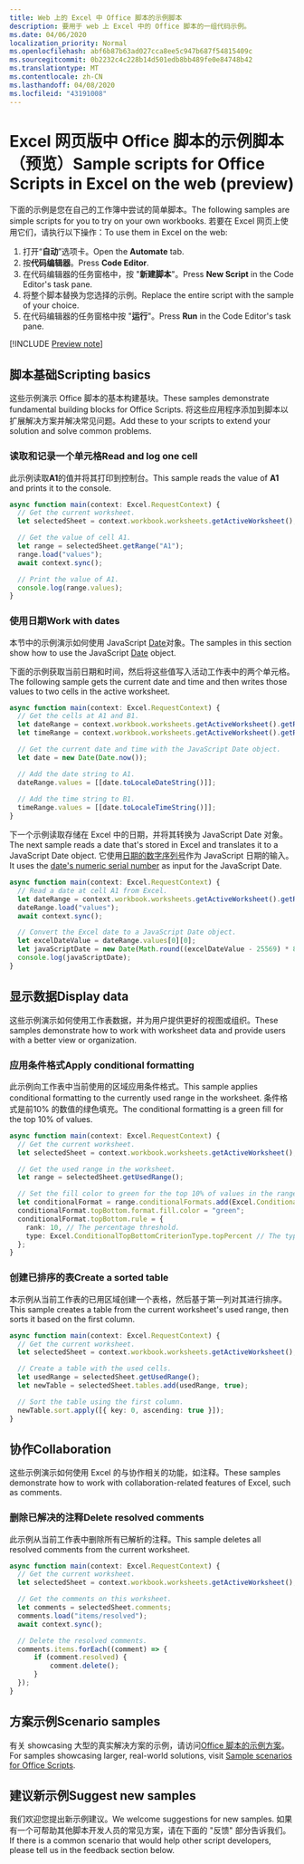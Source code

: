 ```yaml
---
title: Web 上的 Excel 中 Office 脚本的示例脚本
description: 要用于 web 上 Excel 中的 Office 脚本的一组代码示例。
ms.date: 04/06/2020
localization_priority: Normal
ms.openlocfilehash: abf6b87b63ad027cca8ee5c947b687f54815409c
ms.sourcegitcommit: 0b2232c4c228b14d501edb8bb489fe0e84748b42
ms.translationtype: MT
ms.contentlocale: zh-CN
ms.lasthandoff: 04/08/2020
ms.locfileid: "43191008"
---
```

# <a name="sample-scripts-for-office-scripts-in-excel-on-the-web-preview"></a><span data-ttu-id="5a000-103">Excel 网页版中 Office 脚本的示例脚本（预览）</span><span class="sxs-lookup"><span data-stu-id="5a000-103">Sample scripts for Office Scripts in Excel on the web (preview)</span></span>

<span data-ttu-id="5a000-104">下面的示例是您在自己的工作簿中尝试的简单脚本。</span><span class="sxs-lookup"><span data-stu-id="5a000-104">The following samples are simple scripts for you to try on your own workbooks.</span></span> <span data-ttu-id="5a000-105">若要在 Excel 网页上使用它们，请执行以下操作：</span><span class="sxs-lookup"><span data-stu-id="5a000-105">To use them in Excel on the web:</span></span>

1. <span data-ttu-id="5a000-106">打开“**自动**”选项卡。</span><span class="sxs-lookup"><span data-stu-id="5a000-106">Open the **Automate** tab.</span></span>
2. <span data-ttu-id="5a000-107">按**代码编辑器**。</span><span class="sxs-lookup"><span data-stu-id="5a000-107">Press **Code Editor**.</span></span>
3. <span data-ttu-id="5a000-108">在代码编辑器的任务窗格中，按 "**新建脚本**"。</span><span class="sxs-lookup"><span data-stu-id="5a000-108">Press **New Script** in the Code Editor's task pane.</span></span>
4. <span data-ttu-id="5a000-109">将整个脚本替换为您选择的示例。</span><span class="sxs-lookup"><span data-stu-id="5a000-109">Replace the entire script with the sample of your choice.</span></span>
5. <span data-ttu-id="5a000-110">在代码编辑器的任务窗格中按 "**运行**"。</span><span class="sxs-lookup"><span data-stu-id="5a000-110">Press **Run** in the Code Editor's task pane.</span></span>

[!INCLUDE [Preview note](../includes/preview-note.md)]

## <a name="scripting-basics"></a><span data-ttu-id="5a000-111">脚本基础</span><span class="sxs-lookup"><span data-stu-id="5a000-111">Scripting basics</span></span>

<span data-ttu-id="5a000-112">这些示例演示 Office 脚本的基本构建基块。</span><span class="sxs-lookup"><span data-stu-id="5a000-112">These samples demonstrate fundamental building blocks for Office Scripts.</span></span> <span data-ttu-id="5a000-113">将这些应用程序添加到脚本以扩展解决方案并解决常见问题。</span><span class="sxs-lookup"><span data-stu-id="5a000-113">Add these to your scripts to extend your solution and solve common problems.</span></span>

### <a name="read-and-log-one-cell"></a><span data-ttu-id="5a000-114">读取和记录一个单元格</span><span class="sxs-lookup"><span data-stu-id="5a000-114">Read and log one cell</span></span>

<span data-ttu-id="5a000-115">此示例读取**A1**的值并将其打印到控制台。</span><span class="sxs-lookup"><span data-stu-id="5a000-115">This sample reads the value of **A1** and prints it to the console.</span></span>

``` TypeScript
async function main(context: Excel.RequestContext) {
  // Get the current worksheet.
  let selectedSheet = context.workbook.worksheets.getActiveWorksheet();

  // Get the value of cell A1.
  let range = selectedSheet.getRange("A1");
  range.load("values");
  await context.sync();

  // Print the value of A1.
  console.log(range.values);
}
```

### <a name="work-with-dates"></a><span data-ttu-id="5a000-116">使用日期</span><span class="sxs-lookup"><span data-stu-id="5a000-116">Work with dates</span></span>

<span data-ttu-id="5a000-117">本节中的示例演示如何使用 JavaScript [Date](https://developer.mozilla.org/docs/web/javascript/reference/global_objects/date)对象。</span><span class="sxs-lookup"><span data-stu-id="5a000-117">The samples in this section show how to use the JavaScript [Date](https://developer.mozilla.org/docs/web/javascript/reference/global_objects/date) object.</span></span>

<span data-ttu-id="5a000-118">下面的示例获取当前日期和时间，然后将这些值写入活动工作表中的两个单元格。</span><span class="sxs-lookup"><span data-stu-id="5a000-118">The following sample gets the current date and time and then writes those values to two cells in the active worksheet.</span></span>

```TypeScript
async function main(context: Excel.RequestContext) {
  // Get the cells at A1 and B1.
  let dateRange = context.workbook.worksheets.getActiveWorksheet().getRange("A1");
  let timeRange = context.workbook.worksheets.getActiveWorksheet().getRange("B1");

  // Get the current date and time with the JavaScript Date object.
  let date = new Date(Date.now());

  // Add the date string to A1.
  dateRange.values = [[date.toLocaleDateString()]];
  
  // Add the time string to B1.
  timeRange.values = [[date.toLocaleTimeString()]];
}
```

<span data-ttu-id="5a000-119">下一个示例读取存储在 Excel 中的日期，并将其转换为 JavaScript Date 对象。</span><span class="sxs-lookup"><span data-stu-id="5a000-119">The next sample reads a date that's stored in Excel and translates it to a JavaScript Date object.</span></span> <span data-ttu-id="5a000-120">它使用[日期的数字序列号](https://support.office.com/article/now-function-3337fd29-145a-4347-b2e6-20c904739c46)作为 JavaScript 日期的输入。</span><span class="sxs-lookup"><span data-stu-id="5a000-120">It uses the [date's numeric serial number](https://support.office.com/article/now-function-3337fd29-145a-4347-b2e6-20c904739c46) as input for the JavaScript Date.</span></span>

```TypeScript
async function main(context: Excel.RequestContext) {
  // Read a date at cell A1 from Excel.
  let dateRange = context.workbook.worksheets.getActiveWorksheet().getRange("A1");
  dateRange.load("values");
  await context.sync();

  // Convert the Excel date to a JavaScript Date object.
  let excelDateValue = dateRange.values[0][0];
  let javaScriptDate = new Date(Math.round((excelDateValue - 25569) * 86400 * 1000));
  console.log(javaScriptDate);
}
```

## <a name="display-data"></a><span data-ttu-id="5a000-121">显示数据</span><span class="sxs-lookup"><span data-stu-id="5a000-121">Display data</span></span>

<span data-ttu-id="5a000-122">这些示例演示如何使用工作表数据，并为用户提供更好的视图或组织。</span><span class="sxs-lookup"><span data-stu-id="5a000-122">These samples demonstrate how to work with worksheet data and provide users with a better view or organization.</span></span>

### <a name="apply-conditional-formatting"></a><span data-ttu-id="5a000-123">应用条件格式</span><span class="sxs-lookup"><span data-stu-id="5a000-123">Apply conditional formatting</span></span>

<span data-ttu-id="5a000-124">此示例向工作表中当前使用的区域应用条件格式。</span><span class="sxs-lookup"><span data-stu-id="5a000-124">This sample applies conditional formatting to the currently used range in the worksheet.</span></span> <span data-ttu-id="5a000-125">条件格式是前10% 的数值的绿色填充。</span><span class="sxs-lookup"><span data-stu-id="5a000-125">The conditional formatting is a green fill for the top 10% of values.</span></span>

```TypeScript
async function main(context: Excel.RequestContext) {
  // Get the current worksheet.
  let selectedSheet = context.workbook.worksheets.getActiveWorksheet();

  // Get the used range in the worksheet.
  let range = selectedSheet.getUsedRange();

  // Set the fill color to green for the top 10% of values in the range.
  let conditionalFormat = range.conditionalFormats.add(Excel.ConditionalFormatType.topBottom);
  conditionalFormat.topBottom.format.fill.color = "green";
  conditionalFormat.topBottom.rule = {
    rank: 10, // The percentage threshold.
    type: Excel.ConditionalTopBottomCriterionType.topPercent // The type of the top/bottom condition.
  };
}
```

### <a name="create-a-sorted-table"></a><span data-ttu-id="5a000-126">创建已排序的表</span><span class="sxs-lookup"><span data-stu-id="5a000-126">Create a sorted table</span></span>

<span data-ttu-id="5a000-127">本示例从当前工作表的已用区域创建一个表格，然后基于第一列对其进行排序。</span><span class="sxs-lookup"><span data-stu-id="5a000-127">This sample creates a table from the current worksheet's used range, then sorts it based on the first column.</span></span>

```TypeScript
async function main(context: Excel.RequestContext) {
  // Get the current worksheet.
  let selectedSheet = context.workbook.worksheets.getActiveWorksheet();

  // Create a table with the used cells.
  let usedRange = selectedSheet.getUsedRange();
  let newTable = selectedSheet.tables.add(usedRange, true);

  // Sort the table using the first column.
  newTable.sort.apply([{ key: 0, ascending: true }]);
}
```

## <a name="collaboration"></a><span data-ttu-id="5a000-128">协作</span><span class="sxs-lookup"><span data-stu-id="5a000-128">Collaboration</span></span>

<span data-ttu-id="5a000-129">这些示例演示如何使用 Excel 的与协作相关的功能，如注释。</span><span class="sxs-lookup"><span data-stu-id="5a000-129">These samples demonstrate how to work with collaboration-related features of Excel, such as comments.</span></span>

### <a name="delete-resolved-comments"></a><span data-ttu-id="5a000-130">删除已解决的注释</span><span class="sxs-lookup"><span data-stu-id="5a000-130">Delete resolved comments</span></span>

<span data-ttu-id="5a000-131">此示例从当前工作表中删除所有已解析的注释。</span><span class="sxs-lookup"><span data-stu-id="5a000-131">This sample deletes all resolved comments from the current worksheet.</span></span>

```TypeScript
async function main(context: Excel.RequestContext) {
  // Get the current worksheet.
  let selectedSheet = context.workbook.worksheets.getActiveWorksheet();

  // Get the comments on this worksheet.
  let comments = selectedSheet.comments;
  comments.load("items/resolved");
  await context.sync();

  // Delete the resolved comments.
  comments.items.forEach((comment) => {
      if (comment.resolved) {
          comment.delete();
      }
  });
}
```

## <a name="scenario-samples"></a><span data-ttu-id="5a000-132">方案示例</span><span class="sxs-lookup"><span data-stu-id="5a000-132">Scenario samples</span></span>

<span data-ttu-id="5a000-133">有关 showcasing 大型的真实解决方案的示例，请访问[Office 脚本的示例方案](scenarios/sample-scenario-overview.md)。</span><span class="sxs-lookup"><span data-stu-id="5a000-133">For samples showcasing larger, real-world solutions, visit [Sample scenarios for Office Scripts](scenarios/sample-scenario-overview.md).</span></span>

## <a name="suggest-new-samples"></a><span data-ttu-id="5a000-134">建议新示例</span><span class="sxs-lookup"><span data-stu-id="5a000-134">Suggest new samples</span></span>

<span data-ttu-id="5a000-135">我们欢迎您提出新示例建议。</span><span class="sxs-lookup"><span data-stu-id="5a000-135">We welcome suggestions for new samples.</span></span> <span data-ttu-id="5a000-136">如果有一个可帮助其他脚本开发人员的常见方案，请在下面的 "反馈" 部分告诉我们。</span><span class="sxs-lookup"><span data-stu-id="5a000-136">If there is a common scenario that would help other script developers, please tell us in the feedback section below.</span></span>
